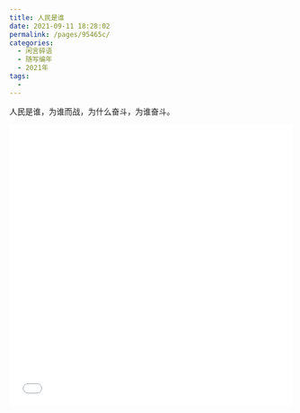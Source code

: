 ```yaml
---
title: 人民是谁
date: 2021-09-11 18:28:02
permalink: /pages/95465c/
categories:
  - 闲言碎语
  - 随写编年
  - 2021年
tags:
  - 
---
```


人民是谁，为谁而战，为什么奋斗，为谁奋斗。

<iframe src="//player.bilibili.com/player.html?aid=420485508&bvid=BV1d341117qL&cid=405908326&page=1" scrolling="no" border="0" style="border:0;width:100%;height:auto;min-height:500px;"  frameborder="no" framespacing="0" allowfullscreen="true"> </iframe>
